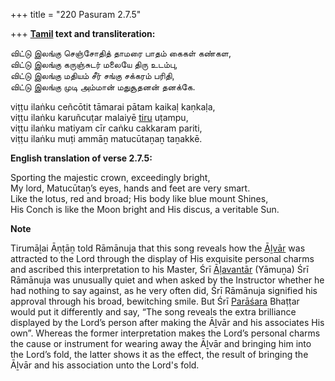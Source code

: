+++
title = "220 Pasuram 2.7.5"

+++
**[Tamil](/definition/tamil#history "show Tamil definitions") text and transliteration:**

விட்டு இலங்கு செஞ்சோதித் தாமரை பாதம் கைகள் கண்கள,  
விட்டு இலங்கு கருஞ்சுடர் மலையே திரு உடம்பு,  
விட்டு இலங்கு மதியம் சீர் சங்கு சக்கரம் பரிதி,  
விட்டு இலங்கு முடி அம்மான் மதுசூதனன் தனக்கே.

viṭṭu ilaṅku ceñcōtit tāmarai pātam kaikaḷ kaṇkaḷa,  
viṭṭu ilaṅku karuñcuṭar malaiyē [tiru](/definition/tiru#history "show tiru definitions") uṭampu,  
viṭṭu ilaṅku matiyam cīr caṅku cakkaram pariti,  
viṭṭu ilaṅku muṭi ammāṉ matucūtaṉaṉ taṉakkē.

**English translation of verse 2.7.5:**

Sporting the majestic crown, exceedingly bright,  
My lord, Matucūtaṉ’s eyes, hands and feet are very smart.  
Like the lotus, red and broad; His body like blue mount Shines,  
His Conch is like the Moon bright and His discus, a veritable Sun.

**Note**

Tirumāḻai Āṇṭāṉ told Rāmānuja that this song reveals how the [Āḻvār](/definition/aḻvar#vaishnavism "show Āḻvār definitions") was attracted to the Lord through the display of His exquisite personal charms and ascribed this interpretation to his Master, Śrī [Āḷavantār](/definition/alavantar#vaishnavism "show Āḷavantār definitions") (Yāmuṉa) Śrī Rāmānuja was unusually quiet and when asked by the Instructor whether he had nothing to say against, as he very often did, Śrī Rāmānuja signified his approval through his broad, bewitching smile. But Śrī [Parāśara](/definition/parashara#history "show Parāśara definitions") Bhaṭṭar would put it differently and say, “The song reveals the extra brilliance displayed by the Lord’s person after making the Āḻvār and his associates His own”. Whereas the former interpretation makes the Lord’s personal charms the cause or instrument for wearing away the Āḻvār and bringing him into the Lord’s fold, the latter shows it as the effect, the result of bringing the Āḻvār and his association unto the Lord's fold.


